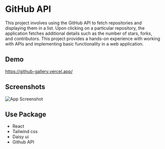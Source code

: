 # GitHub API
This project involves using the GitHub API to fetch repositories and displaying them in a list. Upon clicking on a particular repository, the application fetches additional details such as the number of stars, forks, and contributors. This project provides a hands-on experience with working with APIs and implementing basic functionality in a web application.

## Demo

https://github-gallery.vercel.app/
## Screenshots

![App Screenshot](https://i.ibb.co/XJhJnn9/github.png)


## Use Package
- React
- Tailwind css
- Daisy ui
- Github API